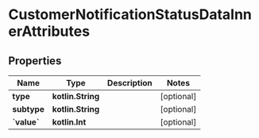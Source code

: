 
# CustomerNotificationStatusDataInnerAttributes

## Properties
| Name | Type | Description | Notes |
| ------------ | ------------- | ------------- | ------------- |
| **type** | **kotlin.String** |  |  [optional] |
| **subtype** | **kotlin.String** |  |  [optional] |
| **&#x60;value&#x60;** | **kotlin.Int** |  |  [optional] |



